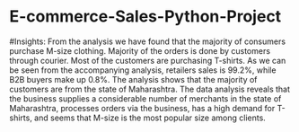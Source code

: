 # E-commerce-Sales-Python-Project
#Insights:
From the analysis we have found that the majority of consumers purchase M-size clothing.
Majority of the orders is done by customers through courier.
Most of the customers are purchasing T-shirts.
As we can be seen from the accompanying analysis, retailers sales is 99.2%, while B2B buyers make up 0.8%.
The analysis shows that the majority of customers are from the state of Maharashtra.
The data analysis reveals that the business supplies a considerable number of merchants in the state of Maharashtra, processes orders via the business, has a high demand for T-shirts, and seems that M-size is the most popular size among clients.

